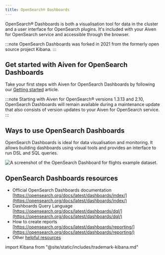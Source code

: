 ```yaml
---
title: OpenSearch® Dashboards
---
```


OpenSearch® Dashboards is both a visualisation tool for data in the
cluster and a user interface for OpenSearch plugins. It's included with
your Aiven for OpenSearch service and accessible through the browser.

:::note
OpenSearch Dashboards was forked in 2021 from the formerly open source
project Kibana.
:::

## Get started with Aiven for OpenSearch Dashboards

Take your first steps with Aiven for OpenSearch Dashboards by following
our [Getting started](/docs/products/opensearch/dashboards/get-started) article.

:::note
Starting with Aiven for OpenSearch® versions 1.3.13 and 2.10, OpenSearch
Dashboards will remain available during a maintenance update that also
consists of version updates to your Aiven for OpenSearch service.
:::

## Ways to use OpenSearch Dashboards

OpenSearch Dashboards is ideal for data visualisation and monitoring. It
allows building dashboards using visual tools and provides an interface
to run DSL and SQL queries.

![A screenshot of the OpenSearch Dashboard for flights example dataset.](/images/products/opensearch/dashboard-example.png)

## OpenSearch Dashboards resources

-   Official OpenSearch Dashboards documentation
    [https://opensearch.org/docs/latest/dashboards/index/](https://opensearch.org/docs/latest/dashboards/index/)
-   Dashboards Query Language
    [https://opensearch.org/docs/latest/dashboards/dql/](https://opensearch.org/docs/latest/dashboards/dql/)
-   How to create reports
    [https://opensearch.org/docs/latest/dashboards/reporting/](https://opensearch.org/docs/latest/dashboards/reporting/)
-   Other
    [helpful resources](/docs/products/opensearch/dashboards/howto)

import Kibana from "@site/static/includes/trademark-kibana.md"

<Kibana/>
